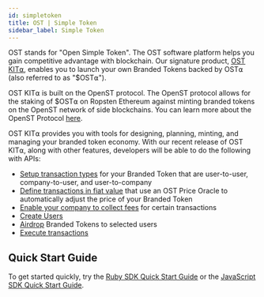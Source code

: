 ```yaml
---
id: simpletoken
title: OST | Simple Token
sidebar_label: Simple Token
---
```


OST stands for "Open Simple Token". The OST software platform helps you gain competitive advantage with blockchain. Our signature product, [<u>OST KIT⍺</u>](https://kit.ost.com), enables you to launch your own Branded Tokens backed by OST⍺ (also referred to as "$OST⍺").

OST KIT⍺ is built on the OpenST protocol. The OpenST protocol allows for the staking of $OST⍺ on Ropsten Ethereum against minting branded tokens on the OpenST network of side blockchains. You can learn more about the OpenST Protocol [<u>here</u>](https://openst.org).

OST KIT⍺ provides you with tools for designing, planning, minting, and managing your branded token economy. With our recent release of OST KIT⍺, along with other features, developers will be able to do the following with APIs: 

* [<u>Setup transaction types</u>](2_06_API_TRANSACTION-TYPES_CREATE.md) for your Branded Token that are user-to-user, company-to-user, and user-to-company
* [<u>Define transactions in fiat value</u>](2_06_API_TRANSACTION-TYPES_CREATE.md) that use an OST Price Oracle to automatically adjust the price of your Branded Token
* [<u>Enable your company to collect fees</u>](2_06_API_TRANSACTION-TYPES_CREATE.md) for certain transactions
* [<u>Create Users</u>](2_01_API_USERS_CREATE.md) 
* [<u>Airdrop</u>](2_04_API_AIRDROP_DROP.md) Branded Tokens to selected users
* [<u>Execute transactions</u>](2_09_API_TRANSACTION-TYPES_EXECUTE.md) 

## Quick Start Guide

To get started quickly, try the [<u>Ruby SDK Quick Start Guide</u>](3_01_SDK_RUBY.md) or the [<u>JavaScript SDK Quick Start Guide</u>](3_02_SDK_JAVASCRIPT.md).


